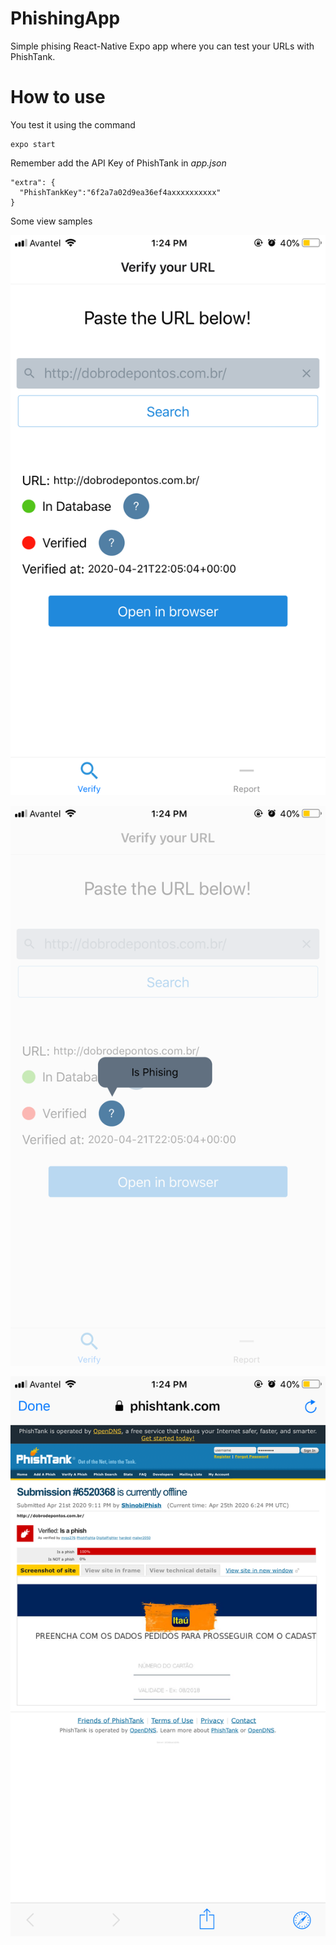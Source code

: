# PhishingApp
Simple phising React-Native Expo app where you can test your URLs with PhishTank.

# How to use
You test it using the command
    
    expo start
    

Remember add the API Key of PhishTank in *app.json*
    
    "extra": {
      "PhishTankKey":"6f2a7a02d9ea36ef4axxxxxxxxxx"
    }

Some view samples

![](docs/8630.PNG)

![](docs/IMG_8631.png)

![](docs/IMG_8632.png)
